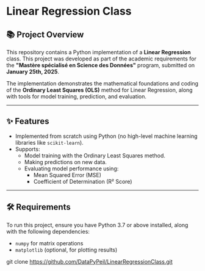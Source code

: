 # Linear Regression Class

## 📚 Project Overview

This repository contains a Python implementation of a **Linear Regression** class. This project was developed as part of the academic requirements for the **"Mastère spécialisé en Science des Données"** program, submitted on **January 25th, 2025**.

The implementation demonstrates the mathematical foundations and coding of the **Ordinary Least Squares (OLS)** method for Linear Regression, along with tools for model training, prediction, and evaluation.

---

## ✨ Features

- Implemented from scratch using Python (no high-level machine learning libraries like `scikit-learn`).
- Supports:
  - Model training with the Ordinary Least Squares method.
  - Making predictions on new data.
  - Evaluating model performance using:
    - Mean Squared Error (MSE)
    - Coefficient of Determination (R² Score)

---

## 🛠️ Requirements

To run this project, ensure you have Python 3.7 or above installed, along with the following dependencies:

- `numpy` for matrix operations
- `matplotlib` (optional, for plotting results)

git clone https://github.com/DataPyPeil/LinearRegressionClass.git
